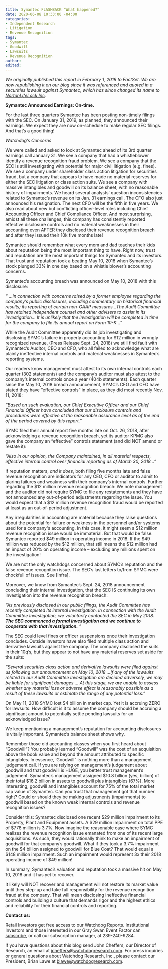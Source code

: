 ```yaml
---
title: Symantec FLASHBACK “What happened?”
date: 2020-06-08 10:33:00 -04:00
categories:
- Independent Research
- Litigation
- Revenue Recognition
tags:
- Symantec
- Goodwill
- Lawsuits
- Revenue Recognition
author: 
edited: 
---
```


*We originally published this report in February 1, 2019 to FactSet. We are now republishing it on our blog since it was referenced and quoted in a securities lawsuit against Symantec, which has since changed its name to [NortonLifeLock Inc](https://www.sec.gov/cgi-bin/browse-edgar?action=getcompany&CIK=0000849399&owner=exclude&count=40).*

**Symantec Announced Earnings: On-time.**

For the last three quarters Symantec has been posting non-timely filings with the SEC. On January 31, 2019, as planned, they announced their earnings. We expect they are now on-schedule to make regular SEC filings. And that’s a good thing!

*Watchdog’s Concerns*

We were called and asked to look at Symantec ahead of its 3rd quarter earnings call January 31. We see a company that had a whistleblower identify a revenue recognition fraud problem. We see a company that the SEC is still investigating with potential for major civil litigation (e.g. fines). We see a company under shareholder class action litigation for securities fraud, but a company that appears to have made no material reserves for either the SEC litigation or class action suits. We see a company with massive intangibles and goodwill on its balance sheet, with no reasonable history of impairments. We heard several analysts’ question inconsistencies related to Symantec’s revenue on its Jan. 31 earnings call. The CFO also just announced his resignation. The next CFO will be the fifth in five years. We also read about new but conflicting officer-level roles including Chief Accounting Officer and Chief Compliance Officer. And most surprising, amidst all these challenges, this company has consistently reported effective disclosure controls and no material weaknesses in their accounting even AFTER they disclosed their revenue recognition breach and after they issued their 10k five months late!

Symantec should remember what every mom and dad teaches their kids about reputation being the most important thing to have. Right now, trust and reputation are the most important things for Symantec and its investors. That trust and reputation took a beating May 10, 2018 when Symantec’s stock plunged 33% in one day based on a whistle blower’s accounting concerns.

Symantec’s accounting breach was announced on May 10, 2018 with this disclosure:

*“ …in connection with concerns raised by a former employee regarding the company’s public disclosures, including commentary on historical financial results; its reporting of certain non-GAAP measures…The Audit Committee has retained independent counsel and other advisers to assist in its investigation... It is unlikely that the investigation will be completed in time for the company to file its annual report on Form 10-K...*”

While the Audit Committee apparently did its job investigating and disclosing SYMC’s failure in properly accounting for $12 million in wrongly recognized revenue, (Press Release Sept. 24, 2018) we still find fault with Symantec’s Auditor, CEO and CFO, who all failed to acknowledge what are plainly ineffective internal controls and material weaknesses in Symantec’s reporting systems.

Our readers know management must attest to its own internal controls each quarter (302 statements) and the company’s auditor must also attest to the company’s internal controls once a year (404b statements). Each quarter since the May 10, 2018 breach announcement, SYMC’s CEO and CFO have stated they have “effective controls” in place, as they did most recently Nov. 11, 2018:

*“Based on such evaluation, our Chief Executive Officer and our Chief Financial Officer have concluded that our disclosure controls and procedures were effective at the reasonable assurance level as of the end of the period covered by this report.”*

SYMC filed their annual report five months late on Oct. 26, 2018, after acknowledging a revenue recognition breach, yet its auditor KPMG also gave the company an “effective” controls statement (and did NOT amend or restate it):

*“Also in our opinion, the Company maintained, in all material respects, effective internal control over financial reporting as of March 30, 2018…”*

If reputation matters, *and it does*, both filing five months late and false revenue recognition are indicators for any CEO, CFO or auditor to admit to glaring failures and weakness with their company’s internal controls. Further regarding the $12 million revenue recognition breach: We note management and the auditor did not require SYMC to file any restatements and they have not announced any out-of-period adjustments regarding the issue. You would expect that a $12 million revenue recognition fraud would be reported at least as an out-of-period adjustment.

Any irregularities in accounting are material because they raise questions about the potential for failure or weakness in the personnel and/or systems used for a company's accounting. In this case, it might seem a $12 million revenue recognition issue would be immaterial. But that would be false. Symantec reported $49 million in operating income in 2018. If the $49 million was reduced by the $12 million, that still means the $12 million had an impact of 20% on operating income – excluding any millions spent on the investigation!

We are not the only watchdogs concerned about SYMC’s reputation and the false revenue recognition issue. The SEC’s last letters to/from SYMC were chockfull of issues. See \[infra\].

Moreover, we know from Symantec’s Sept. 24, 2018 announcement concluding their internal investigation, that the SEC IS continuing its own investigation into the revenue recognition breach:

*“As previously disclosed in our public filings, the Audit Committee has recently completed its internal investigation. In connection with the Audit Committee Investigation, we voluntarily contacted the SEC in May 2018. **The SEC commenced a formal investigation and we continue to cooperate with that investigation.** ”*

The SEC could level fines or officer suspensions once their investigation concludes. Outside investors have also filed multiple class action and derivative lawsuits against the company. The company disclosed the suits in their 10q’s, but they appear to not have any material reserves set aside for the suits:

*“Several securities class action and derivative lawsuits were filed against us following our announcement on May 10, 2018 …If any of the lawsuits related to our Audit Committee Investigation are decided adversely, we may be liable for significant damages … At this stage, we are unable to assess whether any material loss or adverse effect is reasonably possible as a result of these lawsuits or estimate the range of any potential loss.”*

On May 11, 2018 SYMC lost $4 billion in market cap. Yet it is accruing ZERO for lawsuits. How difficult is it to assume the company should be accruing a significant amount to potentially settle pending lawsuits for an acknowledged issue?

We keep mentioning a management’s reputation for accounting disclosures is vitally important. Symantec’s balance sheet shows why.

Remember those old accounting classes when you first heard about “Goodwill”? You probably learned “Goodwill” was the cost of an acquisition above the book value and beyond the amount attributed to specific intangibles. In essence, ‘Goodwill” is nothing more than a management judgement call. If you are relying on management’s judgement about goodwill and that goodwill is HUGE, you better trust management’s judgement. Symantec’s management assigned $10.8 billion (yes, billion) of their total $16.2 billion in assets to goodwill plus intangibles (67%). More interesting, goodwill and intangibles account for 75% of the total market cap value of Symantec. Can you trust that management got that number right? Could or should they be making adjustments (impairments) to goodwill based on the known weak internal controls and revenue recognition issues?

Consider this: Symantec disclosed one recent $29 million impairment to its Property, Plant and Equipment assets. A $29 million impairment on total PPE of $778 million is 3.7%. Now imagine the reasonable case where SYMC realizes the revenue recognition issue emanated from one of its recent large acquisitions. As such, they would rationally think to make an impairment of goodwill for that company’s goodwill. What if they took a 3.7% impairment on the $4 billion assigned to goodwill for Blue Coat? That would equal a $148 million impairment. Such an impairment would represent 3x their 2018 operating income of $49 million!

In summary, Symantec’s valuation and reputation took a massive hit on May 10, 2018 and it has yet to recover.

It likely will NOT recover and management will not restore its market value until they step-up and take full responsibility for the revenue recognition fraud at the company. That will mean disclosing ineffective financial controls and building a culture that demands rigor and the highest ethics and reliability for their financial controls and reporting.

**Contact us:**

Retail Investors get free access to our Watchdog Reports. Institutional Investors and those interested in our Gray Swan Event Factor can [subscribe](https://www.watchdogresearch.com/pricing), or call our subscription manager, at 239-240-9284.

If you have questions about this blog send John Cheffers, our Director of Research, an email at [jcheffers@watchdogresearch.com](mailto:jcheffers@watchdogresearch.com). For press inquiries or general questions about Watchdog Research, Inc., please contact our President, Brian Lawe at [blawe@watchdogresearch.com](mailto:blawe@watchdogresearch.com).